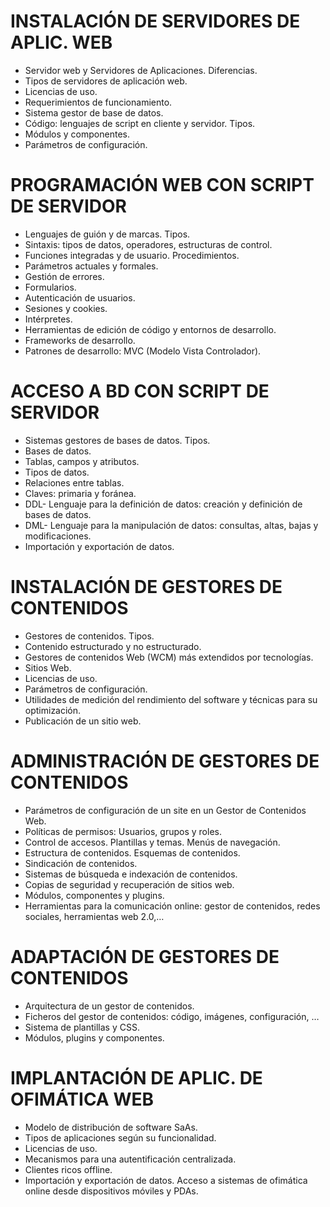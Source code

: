 # INSTALACIÓN DE SERVIDORES DE APLIC. WEB
- Servidor web y Servidores de Aplicaciones. Diferencias. 
- Tipos de servidores de aplicación web. 
- Licencias de uso.
- Requerimientos de funcionamiento.
- Sistema gestor de base de datos.
- Código: lenguajes de script en cliente y servidor. Tipos.
- Módulos y componentes.
- Parámetros de configuración.

# PROGRAMACIÓN WEB CON SCRIPT DE SERVIDOR
- Lenguajes de guión y de marcas. Tipos.
- Sintaxis: tipos de datos, operadores, estructuras de control.
- Funciones integradas y de usuario. Procedimientos.
- Parámetros actuales y formales.
- Gestión de errores.
- Formularios. 
- Autenticación de usuarios.
- Sesiones y cookies.
- Intérpretes.
- Herramientas de edición de código y entornos de desarrollo.
- Frameworks de desarrollo.
- Patrones de desarrollo: MVC (Modelo Vista Controlador).

# ACCESO A BD CON SCRIPT DE SERVIDOR
- Sistemas gestores de bases de datos. Tipos.
- Bases de datos.
- Tablas, campos y atributos.
- Tipos de datos.
- Relaciones entre tablas.
- Claves: primaria y foránea.
- DDL- Lenguaje para la definición de datos: creación y definición de bases de datos.
- DML- Lenguaje para la manipulación de datos: consultas, altas, bajas y modificaciones.
- Importación y exportación de datos.

# INSTALACIÓN DE GESTORES DE CONTENIDOS
- Gestores de contenidos. Tipos. 
- Contenido estructurado y no estructurado.
- Gestores de contenidos Web (WCM) más extendidos por tecnologías.
- Sitios Web.
- Licencias de uso.
- Parámetros de configuración.
- Utilidades de medición del rendimiento del software y técnicas para su optimización.
- Publicación de un sitio web.

# ADMINISTRACIÓN DE GESTORES DE CONTENIDOS
- Parámetros de configuración de un site en un Gestor de Contenidos Web.
- Políticas de permisos: Usuarios, grupos y roles.
- Control de accesos. Plantillas y temas. Menús de navegación.
- Estructura de contenidos. Esquemas de contenidos.
- Sindicación de contenidos.
- Sistemas de búsqueda e indexación de contenidos.
- Copias de seguridad y recuperación de sitios web.
- Módulos, componentes y plugins.
- Herramientas para la comunicación online: gestor de contenidos, redes sociales, herramientas web 2.0,…


# ADAPTACIÓN DE GESTORES DE CONTENIDOS
- Arquitectura de un gestor de contenidos.
- Ficheros del gestor de contenidos: código, imágenes, configuración, …
- Sistema de plantillas y CSS.
- Módulos, plugins y componentes.

# IMPLANTACIÓN DE APLIC. DE OFIMÁTICA WEB
- Modelo de distribución de software SaAs.
- Tipos de aplicaciones según su funcionalidad. 
- Licencias de uso.
- Mecanismos para una autentificación centralizada.
- Clientes ricos offline.
- Importación y exportación de datos.
Acceso a sistemas de ofimática online desde dispositivos móviles y PDAs.

